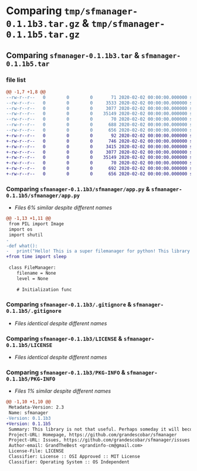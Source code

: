 # Comparing `tmp/sfmanager-0.1.1b3.tar.gz` & `tmp/sfmanager-0.1.1b5.tar.gz`

## Comparing `sfmanager-0.1.1b3.tar` & `sfmanager-0.1.1b5.tar`

### file list

```diff
@@ -1,7 +1,8 @@
--rw-r--r--   0        0        0       71 2020-02-02 00:00:00.000000 sfmanager-0.1.1b3/sfmanager/__init__.py
--rw-r--r--   0        0        0     3533 2020-02-02 00:00:00.000000 sfmanager-0.1.1b3/sfmanager/app.py
--rw-r--r--   0        0        0     3077 2020-02-02 00:00:00.000000 sfmanager-0.1.1b3/.gitignore
--rw-r--r--   0        0        0    35149 2020-02-02 00:00:00.000000 sfmanager-0.1.1b3/LICENSE
--rw-r--r--   0        0        0       70 2020-02-02 00:00:00.000000 sfmanager-0.1.1b3/README.md
--rw-r--r--   0        0        0      688 2020-02-02 00:00:00.000000 sfmanager-0.1.1b3/pyproject.toml
--rw-r--r--   0        0        0      656 2020-02-02 00:00:00.000000 sfmanager-0.1.1b3/PKG-INFO
+-rw-r--r--   0        0        0       92 2020-02-02 00:00:00.000000 sfmanager-0.1.1b5/sfmanager/__init__.py
+-rw-r--r--   0        0        0      746 2020-02-02 00:00:00.000000 sfmanager-0.1.1b5/sfmanager/about.py
+-rw-r--r--   0        0        0     3415 2020-02-02 00:00:00.000000 sfmanager-0.1.1b5/sfmanager/app.py
+-rw-r--r--   0        0        0     3077 2020-02-02 00:00:00.000000 sfmanager-0.1.1b5/.gitignore
+-rw-r--r--   0        0        0    35149 2020-02-02 00:00:00.000000 sfmanager-0.1.1b5/LICENSE
+-rw-r--r--   0        0        0       70 2020-02-02 00:00:00.000000 sfmanager-0.1.1b5/README.md
+-rw-r--r--   0        0        0      692 2020-02-02 00:00:00.000000 sfmanager-0.1.1b5/pyproject.toml
+-rw-r--r--   0        0        0      656 2020-02-02 00:00:00.000000 sfmanager-0.1.1b5/PKG-INFO
```

### Comparing `sfmanager-0.1.1b3/sfmanager/app.py` & `sfmanager-0.1.1b5/sfmanager/app.py`

 * *Files 6% similar despite different names*

```diff
@@ -1,13 +1,11 @@
 from PIL import Image
 import os
 import shutil
-
-def what():
-	print("Hello! This is a super filemanager for python! This library is not that useful. Perhaps someday it will become great.")
+from time import sleep
 
 class FileManager:
 	filename = None
 	level = None
 
 	# Initialization func
```

### Comparing `sfmanager-0.1.1b3/.gitignore` & `sfmanager-0.1.1b5/.gitignore`

 * *Files identical despite different names*

### Comparing `sfmanager-0.1.1b3/LICENSE` & `sfmanager-0.1.1b5/LICENSE`

 * *Files identical despite different names*

### Comparing `sfmanager-0.1.1b3/PKG-INFO` & `sfmanager-0.1.1b5/PKG-INFO`

 * *Files 1% similar despite different names*

```diff
@@ -1,10 +1,10 @@
 Metadata-Version: 2.3
 Name: sfmanager
-Version: 0.1.1b3
+Version: 0.1.1b5
 Summary: This library is not that useful. Perhaps someday it will become great.
 Project-URL: Homepage, https://github.com/grandescobar/sfmanager
 Project-URL: Issues, https://github.com/grandescobar/sfmanager/issues
 Author-email: GrandTheBest <grandinfo-cm@gmail.com>
 License-File: LICENSE
 Classifier: License :: OSI Approved :: MIT License
 Classifier: Operating System :: OS Independent
```

